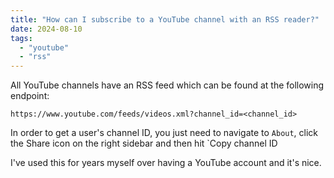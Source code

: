 ```yaml
---
title: "How can I subscribe to a YouTube channel with an RSS reader?"
date: 2024-08-10
tags:
  - "youtube"
  - "rss"
---
```


All YouTube channels have an RSS feed which can be found at the following endpoint:

```
https://www.youtube.com/feeds/videos.xml?channel_id=<channel_id>
```

In order to get a user's channel ID, you just need to navigate to `About`, click the Share icon on the right sidebar and then hit `Copy channel ID

I've used this for years myself over having a YouTube account and it's nice.
